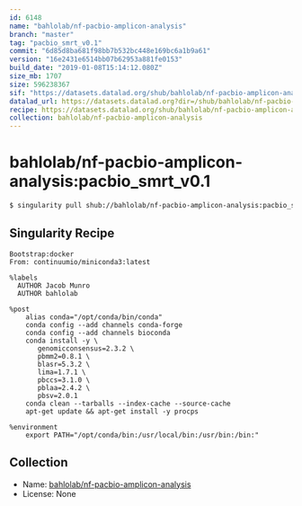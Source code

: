 ```yaml
---
id: 6148
name: "bahlolab/nf-pacbio-amplicon-analysis"
branch: "master"
tag: "pacbio_smrt_v0.1"
commit: "6d85d8ba681f98bb7b532bc448e169bc6a1b9a61"
version: "16e2431e6514bb07b62953a881fe0153"
build_date: "2019-01-08T15:14:12.080Z"
size_mb: 1707
size: 596238367
sif: "https://datasets.datalad.org/shub/bahlolab/nf-pacbio-amplicon-analysis/pacbio_smrt_v0.1/2019-01-08-6d85d8ba-16e2431e/16e2431e6514bb07b62953a881fe0153.simg"
datalad_url: https://datasets.datalad.org?dir=/shub/bahlolab/nf-pacbio-amplicon-analysis/pacbio_smrt_v0.1/2019-01-08-6d85d8ba-16e2431e/
recipe: https://datasets.datalad.org/shub/bahlolab/nf-pacbio-amplicon-analysis/pacbio_smrt_v0.1/2019-01-08-6d85d8ba-16e2431e/Singularity
collection: bahlolab/nf-pacbio-amplicon-analysis
---
```


# bahlolab/nf-pacbio-amplicon-analysis:pacbio_smrt_v0.1

```bash
$ singularity pull shub://bahlolab/nf-pacbio-amplicon-analysis:pacbio_smrt_v0.1
```

## Singularity Recipe

```singularity
Bootstrap:docker
From: continuumio/miniconda3:latest

%labels
  AUTHOR Jacob Munro
  AUTHOR bahlolab

%post
    alias conda="/opt/conda/bin/conda"
    conda config --add channels conda-forge
    conda config --add channels bioconda
    conda install -y \
       genomicconsensus=2.3.2 \
       pbmm2=0.8.1 \
       blasr=5.3.2 \
       lima=1.7.1 \
       pbccs=3.1.0 \
       pblaa=2.4.2 \
       pbsv=2.0.1
    conda clean --tarballs --index-cache --source-cache
    apt-get update && apt-get install -y procps

%environment
    export PATH="/opt/conda/bin:/usr/local/bin:/usr/bin:/bin:"
```

## Collection

 - Name: [bahlolab/nf-pacbio-amplicon-analysis](https://github.com/bahlolab/nf-pacbio-amplicon-analysis)
 - License: None

